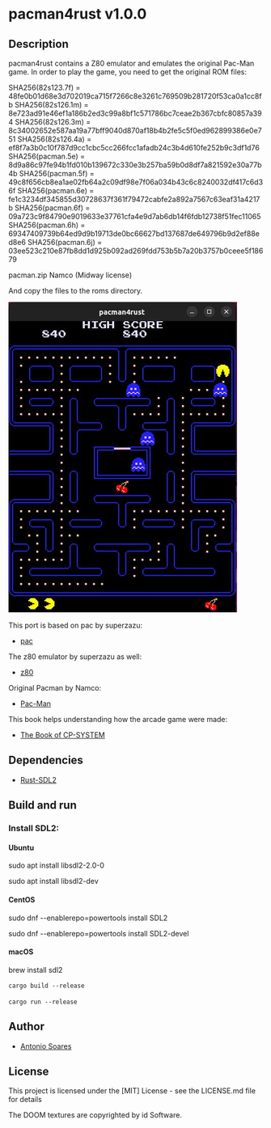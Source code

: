 # pacman4rust v1.0.0

## Description

pacman4rust contains a Z80 emulator and emulates the original Pac-Man game.
In order to play the game, you need to get the original ROM files:

SHA256(82s123.7f) = 48fe0b01d68e3d702019ca715f7266c8e3261c769509b281720f53ca0a1cc8fb
SHA256(82s126.1m) = 8e723ad91e46ef1a186b2ed3c99a8bf1c571786bc7ceae2b367cbfc80857a394
SHA256(82s126.3m) = 8c34002652e587aa19a77bff9040d870af18b4b2fe5c5f0ed962899386e0e751
SHA256(82s126.4a) = ef8f7a3b0c10f787d9cc1cbc5cc266fcc1afadb24c3b4d610fe252b9c3df1d76
SHA256(pacman.5e) = 8d9a86c97fe94b1fd010b139672c330e3b257ba59b0d8df7a821592e30a77b4b
SHA256(pacman.5f) = 49c8f656cb8ea1ae02fb64a2c09df98e7f06a034b43c6c8240032df417c6d36f
SHA256(pacman.6e) = fe1c3234df345855d30728637f361f79472cabfe2a892a7567c63eaf31a4217b
SHA256(pacman.6f) = 09a723c9f84790e9019633e37761cfa4e9d7ab6db14f6fdb12738f51fec11065
SHA256(pacman.6h) = 69347409739b64ed9d9b19713de0bc66627bd137687de649796b9d2ef88ed8e6
SHA256(pacman.6j) = 03ee523c210e87fb8dd1d925b092ad269fdd753b5b7a20b3757b0ceee5f18679

pacman.zip Namco (Midway license)

And copy the files to the roms directory.

![](pacman4rust.jpg)

This port is based on pac by superzazu:

* [pac](https://github.com/superzazu/pac)

The z80 emulator by superzazu as well:

* [z80](https://github.com/superzazu/z80)

Original Pacman by Namco:

* [Pac-Man](https://pt.wikipedia.org/wiki/Pac-Man)

This book helps understanding how the arcade game were made:

* [The Book of CP-SYSTEM](https://fabiensanglard.net/cpsb/)

## Dependencies

* [Rust-SDL2](https://github.com/Rust-SDL2/rust-sdl2)

## Build and run

### Install SDL2:

#### Ubuntu

sudo apt install libsdl2-2.0-0

sudo apt install libsdl2-dev

#### CentOS

sudo dnf --enablerepo=powertools install SDL2

sudo dnf --enablerepo=powertools install SDL2-devel

#### macOS

brew install sdl2

```
cargo build --release

cargo run --release

```

## Author

* [Antonio Soares](https://github.com/ccie18473)

## License

This project is licensed under the [MIT] License - see the LICENSE.md file for details

The DOOM textures are copyrighted by id Software.